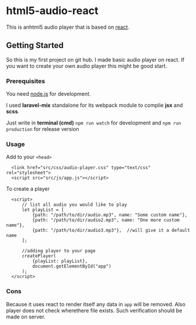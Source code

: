 # html5-audio-react

  This is anhtml5 audio player that is based on [react](https://reactjs.org/).

## Getting Started

  So this is my first project on git hub. I made basic audio player on react. If you want to create your own audio player this might be good start.

### Prerequisites
  
  You need [node.js](https://nodejs.org/) for development.
  
  I used **laravel-mix** standalone for its webpack module to complie **jsx** and **scss**.
  
  Just write in **terminal (cmd)** `npm run watch` for development and `npm run production` for release version

### Usage

  Add to your `<head>`
  
```
  <link href="src/css/audio-player.css" type="text/css" rel="stylesheet">
  <script src="src/js/app.js"></script>
```

  To create a player

```
  <script>
      // list all audio you would like to play
      let playList = [
          {path: "/path/to/dir/audio.mp3", name: "Some custom name"},
          {path: "/path/to/dir/audio2.mp3", name: "One more custom name"},
          {path: "/path/to/dir/audio3.mp3"},  //will give it a default name
      ];

      //adding player to your page
      createPlayer(
          {playList: playList}, 
          document.getElementById("app")
      );
  </script>
```

### Cons

  Because it uses react to render itself any data in `app` will be removed.
  Also player does not check wherethere file exists. Such verification should be made on server.

